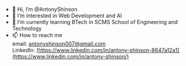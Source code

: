- 👋 Hi, I’m @AntonyShinson
- 👀 I’m interested in Web Development and AI
- 🌱 I’m currently learning BTech in SCMS School of Engineering and Technology
- 📫 How to reach me       
             email: antonyshinson007@gmail.com          
             LinkedIn: [https://www.linkedin.com/in/antony-shinson-8647a12a1](https://www.linkedin.com/in/antony-shinson/)
